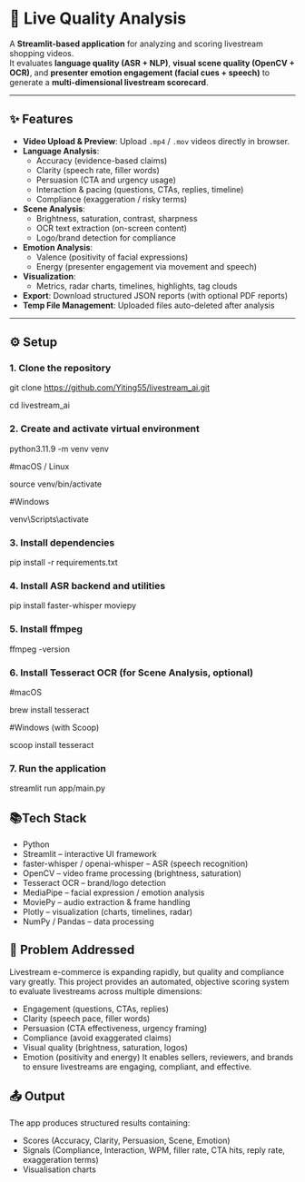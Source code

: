 # 🎥 Live Quality Analysis

A **Streamlit-based application** for analyzing and scoring livestream shopping videos.  
It evaluates **language quality (ASR + NLP)**, **visual scene quality (OpenCV + OCR)**, and **presenter emotion engagement (facial cues + speech)** to generate a **multi-dimensional livestream scorecard**.  

---

## ✨ Features
- **Video Upload & Preview**: Upload `.mp4` / `.mov` videos directly in browser.  
- **Language Analysis**:
  - Accuracy (evidence-based claims)  
  - Clarity (speech rate, filler words)  
  - Persuasion (CTA and urgency usage)  
  - Interaction & pacing (questions, CTAs, replies, timeline)  
  - Compliance (exaggeration / risky terms)  
- **Scene Analysis**:
  - Brightness, saturation, contrast, sharpness  
  - OCR text extraction (on-screen content)  
  - Logo/brand detection for compliance  
- **Emotion Analysis**:
  - Valence (positivity of facial expressions)  
  - Energy (presenter engagement via movement and speech)  
- **Visualization**:
  - Metrics, radar charts, timelines, highlights, tag clouds  
- **Export**: Download structured JSON reports (with optional PDF reports)  
- **Temp File Management**: Uploaded files auto-deleted after analysis  

---

## ⚙️ Setup

### 1. Clone the repository
git clone https://github.com/Yiting55/livestream_ai.git

cd livestream_ai

### 2. Create and activate virtual environment
python3.11.9 -m venv venv

#macOS / Linux

source venv/bin/activate

#Windows

venv\Scripts\activate

### 3. Install dependencies
pip install -r requirements.txt

### 4. Install ASR backend and utilities
pip install faster-whisper moviepy

### 5. Install ffmpeg
ffmpeg -version

### 6. Install Tesseract OCR (for Scene Analysis, optional)
#macOS

brew install tesseract

#Windows (with Scoop)

scoop install tesseract

### 7. Run the application
streamlit run app/main.py

## 📚Tech Stack

- Python 
- Streamlit – interactive UI framework
- faster-whisper / openai-whisper – ASR (speech recognition)
- OpenCV – video frame processing (brightness, saturation)
- Tesseract OCR – brand/logo detection
- MediaPipe – facial expression / emotion analysis
- MoviePy – audio extraction & frame handling
- Plotly – visualization (charts, timelines, radar)
- NumPy / Pandas – data processing

## 🚩 Problem Addressed
Livestream e-commerce is expanding rapidly, but quality and compliance vary greatly.
This project provides an automated, objective scoring system to evaluate livestreams across multiple dimensions:
- Engagement (questions, CTAs, replies)
- Clarity (speech pace, filler words)
- Persuasion (CTA effectiveness, urgency framing)
- Compliance (avoid exaggerated claims)
- Visual quality (brightness, saturation, logos)
- Emotion (positivity and energy)
It enables sellers, reviewers, and brands to ensure livestreams are engaging, compliant, and effective.

## 📤 Output

The app produces structured results containing:
- Scores (Accuracy, Clarity, Persuasion, Scene, Emotion)
- Signals (Compliance, Interaction, WPM, filler rate, CTA hits, reply rate, exaggeration terms)
- Visualisation charts
